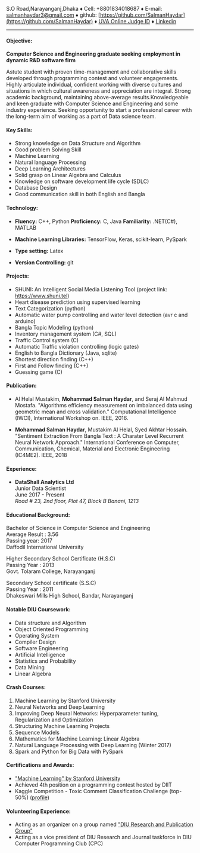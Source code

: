 S.O Road,Narayanganj,Dhaka ♦ Cell: +8801834018687 ♦ E-mail: salmanhaydar3@gmail.com ♦ github: [https://github.com/SalmanHaydar](https://github.com/SalmanHaydar) ♦ [UVA Online Judge ID](http://uhunt.felix-halim.net/id/442552) ♦ [Linkedin](https://www.linkedin.com/in/mohammad-salman-haydar-429584126/)

* * *

#### **Objective:** 
**Computer Science and Engineering graduate seeking employment in dynamic R&D software firm**  

Astute student with proven time-management and collaborative skills developed through programming contest and volunteer engagements. Highly articulate individual, confident working with diverse cultures and situations in which cultural awareness and appreciation are integral. Strong academic background, maintaining above-average results.Knowledgeable and keen graduate with Computer Science and Engineering and some industry experience. Seeking opportunity to start a professional career with the long-term aim of working as a part of Data science team.  

#### **Key Skills:**


*   Strong knowledge on Data Structure and Algorithm
*   Good problem Solving Skill
*   Machine Learning
*   Natural language Processing
*   Deep Learning Architectures
*   Solid grasp on Linear Algebra and Calculus
*   Knowledge on software development life cycle (SDLC)
*   Database Design
*   Good communication skill in both English and Bangla

#### **Technology:**  

*   **Fluency:** C++, Python **Proficiency:** C, Java **Familiarity:** .NET(C#), MATLAB  
    
*   **Machine Learning Libraries:** TensorFlow, Keras, scikit-learn, PySpark  
    
*   **Type setting:** Latex  
    
*   **Version Controlling:** git  
    

#### **Projects:**


*   SHUNI: An Intelligent Social Media Listening Tool (project link: https://www.shuni.tel)
*   Heart disease prediction using supervised learning
*   Text Categorization (python)
*   Automatic water pump controlling and water level detection (avr c and arduino)
*   Bangla Topic Modeling (python)
*   Inventory management system (C#, SQL)
*   Traffic Control system (C)
*   Automatic Traffic violation controlling (logic gates)
*   English to Bangla Dictionary (Java, sqlite)
*   Shortest direction finding (C++)
*   First and Follow finding (C++)
*   Guessing game (C)

  
#### **Publication:**

* Al Helal Mustakim, **Mohammad Salman Haydar**, and Seraj Al Mahmud Mostafa. "Algorithms efficiency measurement on imbalanced data 
  using geometric mean and cross validation." Computational Intelligence (IWCI), International Workshop on. IEEE, 2016.

* **Mohammad Salman Haydar**, Mustakim Al Helal, Syed Akhtar Hossain. "Sentiment Extraction From Bangla Text : A Charater Level 
  Recurrent Neural Network Approach." International Conference on Computer, Communication, Chemical, Material and Electronic 
  Engineering (IC4ME2). IEEE, 2018

  
#### **Experience:**  

*   **DataShall Analytics Ltd**  
    Junior Data Scientist  
    June 2017 - Present  
    _Road # 23, 2nd floor, Plot 47, Block B Banani, 1213_
    

#### **Educational Background:**

Bachelor of Science in Computer Science and Engineering  
Average Result : 3.56  
Passing year: 2017  
Daffodil International University

Higher Secondary School Certificate (H.S.C)  
Passing Year : 2013  
Govt. Tolaram College, Narayanganj  

Secondary School certificate (S.S.C)  
Passing Year : 2011  
Dhakeswari Mills High School, Bandar, Narayanganj  

#### **Notable DIU Coursework:**

*   Data structure and Algorithm
*   Object Oriented Programming
*   Operating System
*   Compiler Design
*   Software Engineering
*   Artificial Intelligence
*   Statistics and Probability
*   Data Mining
*   Linear Algebra

#### **Crash Courses:**

1.  Machine Learning by Stanford University
2.  Neural Networks and Deep Learning
3.  Improving Deep Neural Networks: Hyperparameter tuning, Regularization and Optimization
4.  Structuring Machine Learning Projects
5.  Sequence Models
6.  Mathematics for Machine Learning: Linear Algebra
7.  Natural Language Processing with Deep Learning (Winter 2017)
8.  Spark and Python for Big Data with PySpark

#### **Certifications and Awards:**

*   ["Machine Learning" by Stanford University](https://www.coursera.org/account/accomplishments/certificate/QCCX7MG2NNJQ)
*   Achieved 4th position on a programming contest hosted by DIIT
*   Kaggle Competition - Toxic Comment Classification Challenge (top-50%) ([profile](https://www.kaggle.com/salmanhaydar))

#### **Volunteering Experience:**

*   Acting as an organizer on a group named ["DIU Research and Publication Group"](https://www.facebook.com/groups/diuresearch/)
*   Acting as a vice president of DIU Research and Journal taskforce in DIU Computer Programming Club (CPC)
